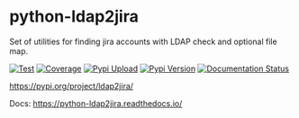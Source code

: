 # python-ldap2jira

Set of utilities for finding jira accounts with LDAP check and optional file map.

[![Test](https://github.com/RedHat-Eng-PGM/python-ldap2jira/actions/workflows/test.yml/badge.svg?branch=master)](https://github.com/RedHat-Eng-PGM/python-ldap2jira/actions/workflows/test.yml)
[![Coverage](https://codecov.io/gh/RedHat-Eng-PGM/python-ldap2jira/branch/master/graph/badge.svg?token=WCXC71LMUA)](https://codecov.io/gh/RedHat-Eng-PGM/python-ldap2jira)
[![Pypi Upload](https://github.com/RedHat-Eng-PGM/python-ldap2jira/actions/workflows/pypi-upload.yml/badge.svg)](https://github.com/RedHat-Eng-PGM/python-ldap2jira/actions/workflows/pypi-upload.yml)
[![Pypi Version](https://img.shields.io/pypi/v/ldap2jira.svg)](https://pypi.org/project/ldap2jira/)
[![Documentation Status](https://readthedocs.org/projects/python-ldap2jira/badge/?version=latest)](https://python-ldap2jira.readthedocs.io/en/latest/?badge=latest)


https://pypi.org/project/ldap2jira/

Docs:
https://python-ldap2jira.readthedocs.io/
